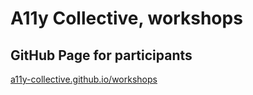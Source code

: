 # A11y Collective, workshops

## GitHub Page for participants
[a11y-collective.github.io/workshops](https://a11y-collective.github.io/workshops/])
